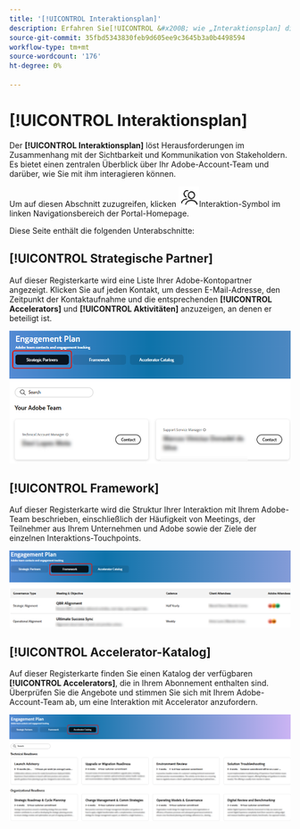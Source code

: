 ```yaml
---
title: '[!UICONTROL Interaktionsplan]'
description: Erfahren Sie[!UICONTROL &#x200B; wie „Interaktionsplan] die Sichtbarkeit und Kommunikation der Stakeholder verbessert, indem er einen zentralen Überblick über Ihr Adobe-Account-Team und die Interaktionsoptionen bietet.
source-git-commit: 35fbd5343830feb9d605ee9c3645b3a0b4498594
workflow-type: tm+mt
source-wordcount: '176'
ht-degree: 0%

---
```



# [!UICONTROL Interaktionsplan]

Der **[!UICONTROL Interaktionsplan]** löst Herausforderungen im Zusammenhang mit der Sichtbarkeit und Kommunikation von Stakeholdern. Es bietet einen zentralen Überblick über Ihr Adobe-Account-Team und darüber, wie Sie mit ihm interagieren können.

Um auf diesen Abschnitt zuzugreifen, klicken ![ auf das Symbol ](/help/adobe-success-portal/assets/engagement-icon.png)Interaktion-Symbol im linken Navigationsbereich der Portal-Homepage.

Diese Seite enthält die folgenden Unterabschnitte:

## [!UICONTROL Strategische Partner]

Auf dieser Registerkarte wird eine Liste Ihrer Adobe-Kontopartner angezeigt. Klicken Sie auf jeden Kontakt, um dessen E-Mail-Adresse, den Zeitpunkt der Kontaktaufnahme und die entsprechenden **[!UICONTROL Accelerators]** und **[!UICONTROL Aktivitäten]** anzuzeigen, an denen er beteiligt ist.

![Engagement-Plan-Strategic-Partner](/help/adobe-success-portal/assets/engagement-plan-strategic-partner.png)

## [!UICONTROL Framework]

Auf dieser Registerkarte wird die Struktur Ihrer Interaktion mit Ihrem Adobe-Team beschrieben, einschließlich der Häufigkeit von Meetings, der Teilnehmer aus Ihrem Unternehmen und Adobe sowie der Ziele der einzelnen Interaktions-Touchpoints.

![Engagement-plan-framework](/help/adobe-success-portal/assets/engagement-plan-framework.png)

## [!UICONTROL Accelerator-Katalog]

Auf dieser Registerkarte finden Sie einen Katalog der verfügbaren **[!UICONTROL Accelerators]**, die in Ihrem Abonnement enthalten sind. Überprüfen Sie die Angebote und stimmen Sie sich mit Ihrem Adobe-Account-Team ab, um eine Interaktion mit Accelerator anzufordern.

![Engagement-Plan-Accelerator-Catalog](/help/adobe-success-portal/assets/engagement-plan-accelerator-catalog.png)

